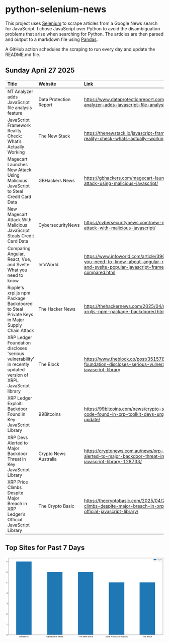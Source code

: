 # python-selenium-news

This project uses [Selenium](https://www.seleniumhq.org/) to scrape articles from a Google News search for JavaScript.
I chose JavaScript over Python to avoid the disambiguation problems that arise when searching for Python.
The articles are then parsed and output to a markdown file using [Pandas](https://pandas.pydata.org/).

A GitHub action schedules the scraping to run every day and update the README.md file.

## Sunday April 27 2025


| Title                                                                                                          | Website                | Link                                                                                                                                           |
|:---------------------------------------------------------------------------------------------------------------|:-----------------------|:-----------------------------------------------------------------------------------------------------------------------------------------------|
| NT Analyzer adds JavaScript file analysis feature                                                              | Data Protection Report | https://www.dataprotectionreport.com/2025/04/nt-analyzer-adds-javascript-file-analysis-feature/                                                |
| JavaScript Framework Reality Check: What’s Actually Working                                                    | The New Stack          | https://thenewstack.io/javascript-framework-reality-check-whats-actually-working/                                                              |
| Magecart Launches New Attack Using Malicious JavaScript to Steal Credit Card Data                              | GBHackers News         | https://gbhackers.com/magecart-launches-new-attack-using-malicious-javascript/                                                                 |
| New Magecart Attack With Malicious JavaScript Steals Credit Card Data                                          | CybersecurityNews      | https://cybersecuritynews.com/new-magecart-attack-with-malicious-javascript/                                                                   |
| Comparing Angular, React, Vue, and Svelte: What you need to know                                               | InfoWorld              | https://www.infoworld.com/article/3962039/what-you-need-to-know-about-angular-react-vue-and-svelte-popular-javascript-frameworks-compared.html |
| Ripple's xrpl.js npm Package Backdoored to Steal Private Keys in Major Supply Chain Attack                     | The Hacker News        | https://thehackernews.com/2025/04/ripples-xrpljs-npm-package-backdoored.html                                                                   |
| XRP Ledger Foundation discloses 'serious vulnerability' in recently updated version of XRPL JavaScript library | The Block              | https://www.theblock.co/post/351578/xrp-ledger-foundation-discloses-serious-vulnerability-xrpl-javascript-library                              |
| XRP Ledger Exploit: Backdoor Found in Key JavaScript Library                                                   | 99Bitcoins             | https://99bitcoins.com/news/crypto-stealing-code-found-in-xrp-toolkit-devs-urged-to-update/                                                    |
| XRP Devs Alerted to Major Backdoor Threat in Key JavaScript Library                                            | Crypto News Australia  | https://cryptonews.com.au/news/xrp-devs-alerted-to-major-backdoor-threat-in-key-javascript-library-128733/                                     |
| XRP Price Climbs Despite Major Breach in XRP Ledger’s Official JavaScript Library                              | The Crypto Basic       | https://thecryptobasic.com/2025/04/23/xrp-price-climbs-despite-major-breach-in-xrp-ledgers-official-javascript-library/                        |
## Top Sites for Past 7 Days

![Graph of Top Sites](https://raw.githubusercontent.com/dan-mba/python-selenium-news/main/last-week.png)
